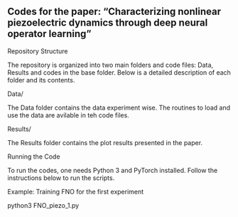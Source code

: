 ## Codes for the paper: “Characterizing nonlinear piezoelectric dynamics through deep neural operator learning”

Repository Structure

The repository is organized into two main folders and code files: Data, Results and codes in the base folder. Below is a detailed description of each folder and its contents.

Data/

The Data folder contains the data experiment wise. The routines to load and use the data are avilable in teh code files.

Results/

The Results folder contains the plot results presented in the paper. 

Running the Code

To run the codes, one needs Python 3 and PyTorch installed. Follow the instructions below to run the scripts.

Example: Training FNO for the first experiment

python3 FNO_piezo_1.py
